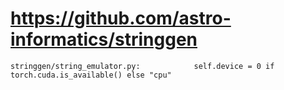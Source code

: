 # https://github.com/astro-informatics/stringgen

```console
stringgen/string_emulator.py:            self.device = 0 if torch.cuda.is_available() else "cpu"

```
